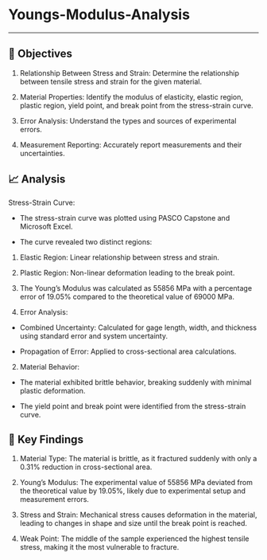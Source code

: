 # Youngs-Modulus-Analysis
-------------------------------------------------------------------------------------------------------
## 🎯 Objectives
1. Relationship Between Stress and Strain: Determine the relationship between tensile stress and strain for the given material.

2. Material Properties: Identify the modulus of elasticity, elastic region, plastic region, yield point, and break point from the stress-strain curve.

3. Error Analysis: Understand the types and sources of experimental errors.

4. Measurement Reporting: Accurately report measurements and their uncertainties.

## 📈 Analysis
Stress-Strain Curve:

- The stress-strain curve was plotted using PASCO Capstone and Microsoft Excel.

- The curve revealed two distinct regions:

 1. Elastic Region: Linear relationship between stress and strain.

 2. Plastic Region: Non-linear deformation leading to the break point.

 3. The Young’s Modulus was calculated as 55856 MPa with a percentage error of 19.05% compared to the theoretical value of 69000 MPa.

1. Error Analysis:

- Combined Uncertainty: Calculated for gage length, width, and thickness using standard error and system uncertainty.

- Propagation of Error: Applied to cross-sectional area calculations.

2.  Material Behavior:

- The material exhibited brittle behavior, breaking suddenly with minimal plastic deformation.

- The yield point and break point were identified from the stress-strain curve.

## 📝 Key Findings
1. Material Type: The material is brittle, as it fractured suddenly with only a 0.31% reduction in cross-sectional area.

2. Young’s Modulus: The experimental value of 55856 MPa deviated from the theoretical value by 19.05%, likely due to experimental setup and measurement errors.

3. Stress and Strain: Mechanical stress causes deformation in the material, leading to changes in shape and size until the break point is reached.

4. Weak Point: The middle of the sample experienced the highest tensile stress, making it the most vulnerable to fracture.
